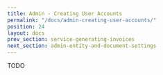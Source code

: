 ```yaml
---
title: Admin - Creating User Accounts
permalink: "/docs/admin-creating-user-accounts/"
position: 24
layout: docs
prev_section: service-generating-invoices
next_section: admin-entity-and-document-settings
---
```


TODO
